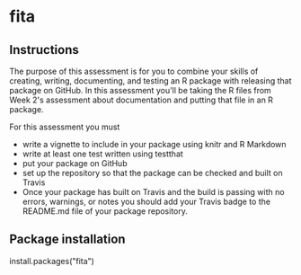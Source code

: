 # fita

## Instructions

The purpose of this assessment is for you to combine your skills of creating, writing, documenting, and testing an R package with releasing that package on GitHub. In this assessment you'll be taking the R files from Week 2's assessment about documentation and putting that file in an R package.

For this assessment you must

* write a vignette to include in your package using knitr and R Markdown
* write at least one test written using testthat
* put your package on GitHub
* set up the repository so that the package can be checked and built on Travis
* Once your package has built on Travis and the build is passing with no errors, warnings, or notes you should add your Travis badge to the README.md file of your package repository.

## Package installation
install.packages("fita")
